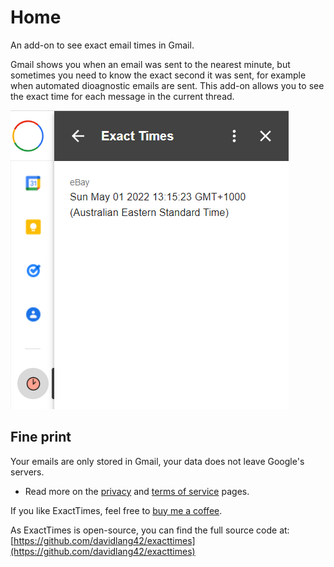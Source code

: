 # Home
An add-on to see exact email times in Gmail.

Gmail shows you when an email was sent to the nearest minute, but sometimes you need to know the exact second it was sent, for example when automated dioagnostic emails are sent. This add-on allows you to see the exact time for each message in the current thread.

![Screenshot](images/screenshot.png)

## Fine print

Your emails are only stored in Gmail, your data does not leave Google's servers.
* Read more on the [privacy](privacy.md) and [terms of service](terms.md) pages.

If you like ExactTimes, feel free to [buy me a coffee](https://ko-fi.com/davidlang42).

As ExactTimes is open-source, you can find the full source code at: [https://github.com/davidlang42/exacttimes](https://github.com/davidlang42/exacttimes)
